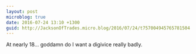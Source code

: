 ```yaml
---
layout: post
microblog: true
date: 2016-07-24 13:10 +1300
guid: http://JacksonOfTrades.micro.blog/2016/07/24/t757004945765781504.html
---
```

At nearly 18... goddamn do I want a digivice really badly.
